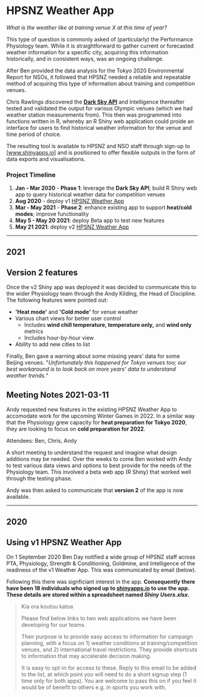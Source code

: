 # HPSNZ Weather App

*What is the weather like at training venue X at this time of year?* 

This type of question is commonly asked of (particularly) the Performance Physiology team. While it is straightforward to gather current or forecasted weather information for a specific city, acquiring this information historically, and in consistent ways, was an ongoing challenge.

After Ben provided the data analysis for the Tokyo 2020 Environmental Report for NSOs, it followed that HPSNZ needed a reliable and repeatable method of acquiring this type of information about training and competition venues.

Chris Rawlings discovered the [**Dark Sky API**](https://darksky.net/dev) and Intelligence thereafter tested and validated the output for various Olympic venues (which we had weather station measurements from). This then was programmed into functions written in R, whereby an R Shiny web application could proide an interface for users to find historical weather information for the venue and time period of choice.

The resulting tool is available to HPSNZ and NSO staff through sign-up to [www.shinyapps.io] and is positioned to offer flexible outputs in the form of data exports and visualisations.

### Project Timeline

1. **Jan - Mar 2020** - **Phase 1**: leverage the **Dark Sky API**; build R Shiny web app to query historical weather data for competition venues
2. **Aug 2020** - deploy v1 [HPSNZ Weather App](https://hpsnz.shinyapps.io/climate_data/)
3. **Mar - May 2021** - **Phase 2**: enhance existing app to support **heat/cold modes**; improve functionality
4. **May 5 - May 20 2021**: deploy Beta app to test new features
5. **May 21 2021**: deploy v2 [HPSNZ Weather App](https://hpsnz.shinyapps.io/climate_data/)

******

## 2021

## Version 2 features

Once the v2 Shiny app was deployed it was decided to communicate this to the wider Physiology team through the Andy Kilding, the Head of Discipline. The following features were pointed out:

+ **'Heat mode'** and **'Cold mode'** for venue weather
+ Various chart views for better user control
  - Includes **wind chill temperature, temperature only,** and **wind only** metrics
  - Includes hour-by-hour view
+ Ability to add new cities to list

Finally, Ben gave a warning about some missing years' data for some Beijing venues. "*Unfortunately this happened for Tokyo venues too; our best workaround is to look back on more years' data to understand weather trends.*"



## Meeting Notes 2021-03-11

Andy requested new features in the existing HPSNZ Weather App to accomodate work for the upcoming Winter Games in 2022. In a similar way that the Physiology grew capacity for **heat preparation for Tokyo 2020**, they are looking to focus on **cold preparation for 2022**.

Attendees: Ben, Chris, Andy

A short meeting to understand the request and imagine what design additions may be needed. Over the weeks to come Ben worked with Andy to test various data views and options to best provide for the needs of the Physiology team. This involved a beta web app (R Shiny) that worked well through the testing phase.

Andy was then asked to communicate that **version 2** of the app is now available. 

******

## 2020

## Using v1 HPSNZ Weather App

On 1 September 2020 Ben Day notified a wide group of HPSNZ staff across PTA, Physiology, Strength & Conditioning, Goldmine, and Intelligence of the readiness of the v1 Weather App. This was communicated by email (below).

Following this there was signficiant interest in the app. **Consequently there have been 18 individuals who signed up to [shinyapps.io](shinyapps.io) to use the app. These details are stored within a spreadsheet named *Shiny Users.xlsx*.**

> Kia ora koutou katoa
> 
> Please find below links to two web applications we have been developing for our teams.
> 
> Their purpose is to provide easy access to information for campaign planning, with a focus on 1) weather conditions at training/competition venues, and 2) international travel restrictions. They provide shortcuts to information that may accelerate decision making.
> 
> It is easy to opt-in for access to these. Reply to this email to be added to the list, at which point you will need to do a short signup step (1 time only for both apps). You are welcome to pass this on if you feel it would be of benefit to others e.g. in sports you work with.